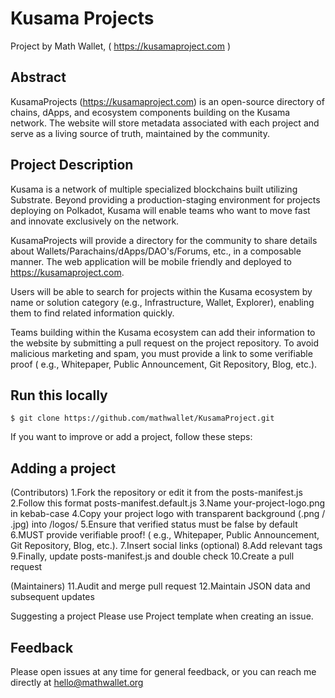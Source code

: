 # Kusama Projects

Project by Math Wallet, ( https://kusamaproject.com )

## Abstract 

KusamaProjects (https://kusamaproject.com) is an open-source directory of chains, dApps, and ecosystem components building on the Kusama network. The website will store metadata associated with each project and serve as a living source of truth, maintained by the community. 

## Project Description
Kusama is a network of multiple specialized blockchains built utilizing Substrate. Beyond providing a production-staging environment for projects deploying on Polkadot, Kusama will enable teams who want to move fast and innovate exclusively on the network. 

KusamaProjects will provide a directory for the community to share details about Wallets/Parachains/dApps/DAO's/Forums, etc., in a composable manner. The web application will be mobile friendly and deployed to https://kusamaproject.com.

Users will be able to search for projects within the Kusama ecosystem by name or solution category (e.g., Infrastructure, Wallet, Explorer), enabling them to find related information quickly.

Teams building within the Kusama ecosystem can add their information to the website by submitting a pull request on the project repository. To avoid malicious marketing and spam, you must provide a link to some verifiable proof ( e.g., Whitepaper, Public Announcement, Git Repository, Blog, etc.).

## Run this locally

`$ git clone https://github.com/mathwallet/KusamaProject.git`

If you want to improve or add a project, follow these steps:

## Adding a project

(Contributors)
1.Fork the repository or edit it from the posts-manifest.js
2.Follow this format posts-manifest.default.js
3.Name your-project-logo.png in kebab-case
4.Copy your project logo with transparent background (.png / .jpg) into /logos/
5.Ensure that verified status must be false by default
6.MUST provide verifiable proof! ( e.g., Whitepaper, Public Announcement, Git Repository, Blog, etc.).
7.Insert social links (optional)
8.Add relevant tags
9.Finally, update posts-manifest.js and double check
10.Create a pull request

(Maintainers)
11.Audit and merge pull request
12.Maintain JSON data and subsequent updates

Suggesting a project
Please use Project template when creating an issue. 

## Feedback

Please open issues at any time for general feedback, or you can reach me directly at hello@mathwallet.org
